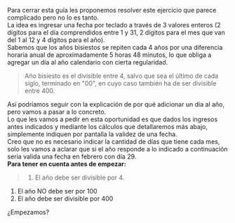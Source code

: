 Para cerrar esta guía les proponemos resolver este ejercicio que parece complicado pero no lo es tanto.<br>
La idea es ingresar una fecha por teclado a través de 3 valores enteros (2 dígitos para el día comprendidos entre 1 y 31, 2 dígitos para el mes que van del 1 al 12 y 4 dígitos para el año).<br>
Sabemos que los años bisiestos se repiten cada 4 años por una diferencia horaria anual de aproximadamente 5 horas 48 minutos, lo que obliga a agregar un día al año calendario con cierta regularidad.<br>
> Año bisiesto es el divisible entre 4, salvo que sea el último de cada siglo, terminado en "00", en cuyo caso también ha de ser divisible entre 400. 

Así podríamos seguir con la explicación de por qué adicionar un día al año, pero vamos a pasar a lo concreto.<br>Lo que les vamos a pedir en esta oportunidad es que dados los ingresos antes indicados y mediante los cálculos que detallaremos más abajo, simplemente indiquen por pantalla la validez de una fecha.<br> Creo que no es necesario indicar la cantidad de días que tiene cada mes, solo les vamos a aclarar que si el año responde a lo indicado a continuación seria valida una fecha en febrero con día 29.<br>
**Para tener en cuenta antes de empezar:**<br>
> 1. El año debe ser divisible por 4.<br>
1. El año NO debe ser por 100<br>
1. El año debe ser divisible por 400<br>

¿Empezamos?






